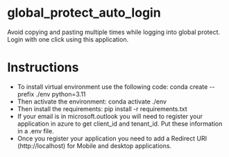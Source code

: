 # global_protect_auto_login
Avoid copying and pasting multiple times while logging into global protect. Login with one click using this application.

# Instructions
* To install virtual environment use the following code: conda create --prefix ./env python=3.11
* Then activate the environment: conda activate ./env 
* Then install the requirements: pip install -r requirements.txt
* If your email is in microsoft.outlook you will need to register your application in azure to get
client_id and tenant_id. Put these information in a .env file.
* Once you register your application you need to add a Redirect URI (http://localhost) for Mobile and desktop applications.
